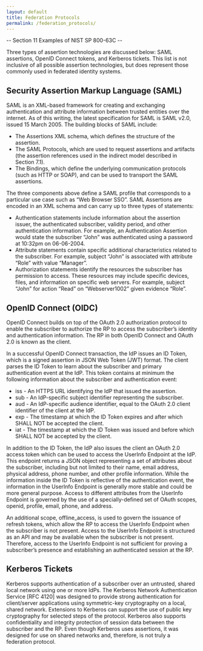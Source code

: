 ```yaml
---
layout: default
title: Federation Protocols
permalink: /federation_protocols/
---
```


-- Section 11 Examples of NIST SP 800-63C --

Three types of assertion technologies are discussed below: SAML assertions, OpenID Connect tokens, and Kerberos tickets. This list is not inclusive of all possible assertion technologies, but does represent those commonly used in federated identity systems.

## Security Assertion Markup Language (SAML)

SAML is an XML-based framework for creating and exchanging authentication and attribute information between trusted entities over the internet. As of this writing, the latest specification for SAML is SAML v2.0, issued 15 March 2005.
The building blocks of SAML include:

- The Assertions XML schema, which defines the structure of the assertion.
- The SAML Protocols, which are used to request assertions and artifacts (the assertion references used in the indirect model described in Section 7.1).
- The Bindings, which define the underlying communication protocols (such as HTTP or SOAP), and can be used to transport the SAML assertions.

The three components above define a SAML profile that corresponds to a particular use case such as “Web Browser SSO”.
SAML Assertions are encoded in an XML schema and can carry up to three types of statements:

- Authentication statements include information about the assertion issuer, the authenticated subscriber, validity period, and other authentication information. For example, an Authentication Assertion would state the subscriber “John” was authenticated using a password at 10:32pm on 06-06-2004.
- Attribute statements contain specific additional characteristics related to the subscriber. For example, subject “John” is associated with attribute “Role” with value “Manager”.
- Authorization statements identify the resources the subscriber has permission to access. These resources may include specific devices, files, and information on specific web servers. For example, subject “John” for action “Read” on “Webserver1002” given evidence “Role”.


## OpenID Connect (OIDC)

OpenID Connect builds on top of the OAuth 2.0 authorization protocol to enable the subscriber to authorize the RP to access the subscriber’s identity and authentication information. The RP in both OpenID Connect and OAuth 2.0 is known as the client.

In a successful OpenID Connect transaction, the IdP issues an ID Token, which is a signed assertion in JSON Web Token (JWT) format. The client parses the ID Token to learn about the subscriber and primary authentication event at the IdP. This token contains at minimum the following information about the subscriber and authentication event:

- iss - An HTTPS URL identifying the IdP that issued the assertion.
- sub - An IdP-specific subject identifier representing the subscriber.
- aud - An IdP-specific audience identifier, equal to the OAuth 2.0 client identifier of the client at the IdP.
- exp - The timestamp at which the ID Token expires and after which SHALL NOT be accepted the client.
- iat - The timestamp at which the ID Token was issued and before which SHALL NOT be accepted by the client.

In addition to the ID Token, the IdP also issues the client an OAuth 2.0 access token which can be used to access the UserInfo Endpoint at the IdP. This endpoint returns a JSON object representing a set of attributes about the subscriber, including but not limited to their name, email address, physical address, phone number, and other profile information. While the information inside the ID Token is reflective of the authentication event, the information in the UserInfo Endpoint is generally more stable and could be more general purpose. Access to different attributes from the UserInfo Endpoint is governed by the use of a specially-defined set of OAuth scopes, openid, profile, email, phone, and address. 

An additional scope, offline_access, is used to govern the issuance of refresh tokens, which allow the RP to access the UserInfo Endpoint when the subscriber is not present. Access to the UserInfo Endpoint is structured as an API and may be available when the subscriber is not present. Therefore, access to the UserInfo Endpoint is not sufficient for proving a subscriber’s presence and establishing an authenticated session at the RP.

## Kerberos Tickets

Kerberos supports authentication of a subscriber over an untrusted, shared local network using one or more IdPs. The Kerberos Network Authentication Service [RFC 4120] was designed to provide strong authentication for client/server applications using symmetric-key cryptography on a local, shared network. Extensions to Kerberos can support the use of public key cryptography for selected steps of the protocol. Kerberos also supports confidentiality and integrity protection of session data between the subscriber and the RP. Even though Kerberos uses assertions, it was designed for use on shared networks and, therefore, is not truly a federation protocol.









































